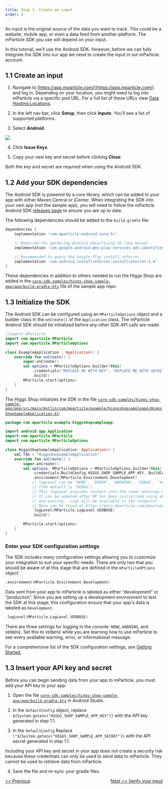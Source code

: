 ```yaml
---
title: Step 1. Create an input
order: 2
---
```


An input is the original source of the data you want to track. This could be a website, mobile app, or even a data feed from another platform. The mParticle SDK you use will depend on your input. 

In this tutorial, we’ll use the Android SDK. However, before we can fully integrate the SDK into our app we need to create the input in our mParticle account.

## 1.1 Create an input

1. Navigate to [https://app.mparticle.com/](https://app.mparticle.com/) and log in. Depending on your location, you might need to log into mParticle via a specific pod URL. For a full list of these URLs view [Data Hosting Locations](https://docs.mparticle.com/developers/data-localization/#logging-into-mparticle).

2. In the left nav bar, click **Setup**, then click **Inputs**. You’ll see a list of supported platforms.

3. Select **Android**.

![](/images/android-e2e-screenshots/1-create-an-input/create-an-input-1.png)

4. Click **Issue Keys**.

5. Copy your new key and secret before clicking **Close**.

<aside>
    Both the key and secret are required when using the Android SDK. 
</aside>

## 1.2 Add your SDK dependencies

The Android SDK is powered by a core library, which can be added to your app with either Maven Central or jCenter. When integrating the SDK into your own app (not the sample app), you will need to follow the mParticle Android SDK [releases page](https://github.com/mParticle/mparticle-android-sdk/releases) to ensure you are up to date.

The following dependencies should be added to the `build.gradle` file:

~~~groovy
dependencies {
    implementation 'com.mparticle:android-core:5+'

    // Required for gathering Android Advertising ID (see below)
    implementation 'com.google.android.gms:play-services-ads-identifier:16.0.0'

    // Recommended to query the Google Play install referrer
    implementation 'com.android.installreferrer:installreferrer:1.0'
}
~~~

These dependencies in addition to others needed to run the Higgs Shop are added in the [`core-sdk-samples/higgs-shop-sample-app/app/build.gradle.kts`](https://github.com/mParticle/mparticle-android-sample-apps/blob/main/core-sdk-samples/higgs-shop-sample-app/app/build.gradle.kts) file of the sample app repo.

## 1.3 Initialize the SDK

The Android SDK can be configured using an `MParticleOptions` object and a builder class in the `onCreate()` of the `Application` class. The mParticle Android SDK should be initialized before any other SDK API calls are made.

~~~kotlin
//import mParticle
import com.mparticle.MParticle
import com.mparticle.MParticleOptions

class ExampleApplication : Application() {
    override fun onCreate() {
        super.onCreate()
        val options = MParticleOptions.builder(this)
            .credentials("REPLACE ME WITH KEY", "REPLACE ME WITH SECRET")
            .build()
        MParticle.start(options)
    }
}
~~~

The Higgs Shop initializes the SDK in the file [`core-sdk-samples/higgs-shop-sample-app/app/src/main/kotlin/com/mparticle/example/higgsshopsampleapp/HiggsShopSampleApplication.kt`](https://github.com/mParticle/mparticle-android-sample-apps/blob/main/core-sdk-samples/higgs-shop-sample-app/app/src/main/kotlin/com/mparticle/example/higgsshopsampleapp/HiggsShopSampleApplication.kt):

~~~kotlin
package com.mparticle.example.higgsshopsampleapp;

import android.app.Application
import com.mparticle.MParticle
import com.mparticle.MParticleOptions

class HiggsShopSampleApplication: Application() {
    val TAG = "HiggsShopSampleApplication"
    override fun onCreate() {
        super.onCreate()
        val options: MParticleOptions = MParticleOptions.builder(this)
            .credentials(BuildConfig.HIGGS_SHOP_SAMPLE_APP_KEY, BuildConfig.HIGGS_SHOP_SAMPLE_APP_SECRET)
            .environment(MParticle.Environment.Development)
            // logLevel can be 'NONE', 'ERROR', 'WARNING', 'DEBUG', 'VERBOSE', or 'INFO
            // (the default is 'DEBUG').
            // This logLevel provides context into the inner workings of mParticle.
            // It can be updated after MP has been initialized using mParticle.setLogLevel().
            // and passing.  Logs will be available in the inspector.
            // More can be found at https://docs.mparticle.com/developers/sdk/android/logger/
            .logLevel(MParticle.LogLevel.VERBOSE)
            .build()

        MParticle.start(options)
    }
}
~~~

### Enter your SDK configuration settings

The SDK includes many configuration settings allowing you to customize your integration to suit your specific needs. There are only two that you should be aware of at this stage that are defined in the `mParticleOPtions` object:

~~~kotlin
.environment(MParticle.Environment.Development)
~~~

Data sent from your app to mParticle is labeled as either “development” or “production”. Since you are setting up a development environment to test the SDK at this stage, this configuration ensure that your app's data is labeled as `Development`.

~~~kotlin
.logLevel(MParticle.LogLevel.VERBOSE)
~~~

There are three settings for logging in the console: `NONE`, `WARNING`, and `VERBOSE`. Set this to `VERBOSE` while you are learning how to use mParticle to see every available warning, error, or informational message.

For a comprehensive list of the SDK configuration settings, see [Getting Started](https://docs.mparticle.com/developers/sdk/android/configuration/).

## 1.3 Insert your API key and secret

Before you can begin sending data from your app to mParticle, you must add your API key to your app:

1. Open the file [`core-sdk-samples/higgs-shop-sample-app/app/build.gradle.kts`](https://github.com/mParticle/mparticle-android-sample-apps/blob/main/core-sdk-samples/higgs-shop-sample-app/app/build.gradle.kts) in Android Studio.

2.  In the `defaultConfig` object, replace `${System.getenv("HIGGS_SHOP_SAMPLE_APP_KEY")}` with the API key generated in step 1.1.

3. In the `defaultConfig` Replace `\"${System.getenv("HIGGS_SHOP_SAMPLE_APP_SECRET")}` with the API secret generated in step 1.1.

<aside>
    Including your API key and secret in your app does not create a security risk because these credentials can only be used to send data to mParticle. They cannot be used to retrieve data from mParticle.
</aside>

4. Save the file and re-sync your gradle files.

<a href="/developers/quickstart/android/overview/" style="position:relative; float:left"><< Previous</a>
<a href="/developers/quickstart/android/verify-input/" style="position:relative; float:right">Next >> Verify your input</a>